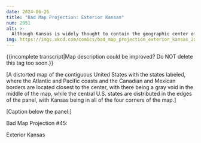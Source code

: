 ```yaml
---
date: 2024-06-26
title: "Bad Map Projection: Exterior Kansas"
num: 2951
alt: >-
  Although Kansas is widely thought to contain the geographic center of the contiguous 48 states, topologists now believe that it's actually their outer edge.
img: https://imgs.xkcd.com/comics/bad_map_projection_exterior_kansas_2x.png
---
```

{{incomplete transcript|Map description could be improved? Do NOT delete this tag too soon.}}

[A distorted map of the contiguous United States with the states labeled, where the Atlantic and Pacific coasts and the Canadian and Mexican borders are located closest to the center, with there being a gray void in the middle of the map, while the central U.S. states are distributed in the edges of the panel, with Kansas being in all of the four corners of the map.]

[Caption below the panel:]

Bad Map Projection #45:

Exterior Kansas